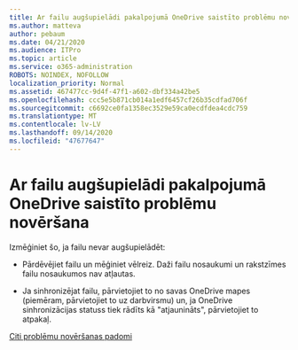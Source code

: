 ```yaml
---
title: Ar failu augšupielādi pakalpojumā OneDrive saistīto problēmu novēršana
ms.author: matteva
author: pebaum
ms.date: 04/21/2020
ms.audience: ITPro
ms.topic: article
ms.service: o365-administration
ROBOTS: NOINDEX, NOFOLLOW
localization_priority: Normal
ms.assetid: 467477cc-9d4f-47f1-a602-dbf334a42be5
ms.openlocfilehash: ccc5e5b871cb014a1edf6457cf26b35cdfad706f
ms.sourcegitcommit: c6692ce0fa1358ec3529e59ca0ecdfdea4cdc759
ms.translationtype: MT
ms.contentlocale: lv-LV
ms.lasthandoff: 09/14/2020
ms.locfileid: "47677647"
---
```

# <a name="fix-problems-uploading-files-to-onedrive"></a>Ar failu augšupielādi pakalpojumā OneDrive saistīto problēmu novēršana

Izmēģiniet šo, ja failu nevar augšupielādēt:
  
- Pārdēvējiet failu un mēģiniet vēlreiz. Daži failu nosaukumi un rakstzīmes failu nosaukumos nav atļautas. 
    
- Ja sinhronizējat failu, pārvietojiet to no savas OneDrive mapes (piemēram, pārvietojiet to uz darbvirsmu) un, ja OneDrive sinhronizācijas statuss tiek rādīts kā "atjaunināts", pārvietojiet to atpakaļ. 
    
[Citi problēmu novēršanas padomi](https://go.microsoft.com/fwlink/?linkid=873155)
  

